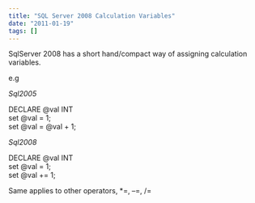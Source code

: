 ```yaml
---
title: "SQL Server 2008 Calculation Variables"
date: "2011-01-19"
tags: []
---
```


SqlServer 2008 has a short hand/compact way of assigning calculation variables.

e.g

_Sql2005_

DECLARE @val INT  
set @val = 1;  
set @val = @val + 1;

_Sql2008_

DECLARE @val INT  
set @val = 1;  
set @val += 1;

Same applies to other operators, \*=, –=, /=
